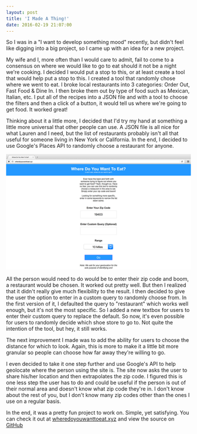 ```yaml
---
layout: post
title: 'I Made A Thing!'
date: 2016-02-19 21:07:00
---
```


So I was in a "I want to develop something mood" recently, but didn't feel like digging into a big project, so I came up with an idea for a new project.

My wife and I, more often than I would care to admit, fail to come to a consensus on where we would like to go to eat should it not be a night we're cooking. I decided I would put a stop to this, or at least create a tool that would help put a stop to this. I created a tool that randomly chose where we went to eat. I broke local restaurants into 3 categories: Order Out, Fast Food & Dine In. I then broke them out by type of food such as Mexican, Italian, etc. I put all of the recipes into a JSON file and with a tool to choose the filters and then a click of a button, it would tell us where we're going to get food. It worked great!

Thinking about it a little more, I decided that I'd try my hand at something a little more universal that other people can use. A JSON file is all nice for what Lauren and I need, but the list of restaurants probably isn't all that useful for someone living in New York or California. In the end, I decided to use Google's Places API to randomly choose a restaurant for anyone.

<div class="centered-image"><img src="/assets/images/projects/where-do-you-want-to-eat.jpg" alt="Where Do You Want To Eat" /></div>

All the person would need to do would be to enter their zip code and boom, a restaurant would be chosen. It worked out pretty well. But then I realized that it didn't really give much flexibility to the result. I then decided to give the user the option to enter in a custom query to randomly choose from. In the first version of it, I defaulted the query to "restaurant" which works well enough, but it's not the most specific. So I added a new textbox for users to enter their custom query to replace the default. So now, it's even possible for users to randomly decide which shoe store to go to. Not quite the intention of the tool, but hey, it still works.

The next improvement I made was to add the ability for users to choose the distance for which to look. Again, this is more to make it a little bit more granular so people can choose how far away they're willing to go.

I even decided to take it one step further and use Google's API to help geolocate where the person using the site is. The site now asks the user to share his/her location and then extrapolates the zip code. I figured this is one less step the user has to do and could be useful if the person is out of their normal area and doesn't know what zip code they're in. I don't know about the rest of you, but I don't know many zip codes other than the ones I use on a regular basis.

In the end, it was a pretty fun project to work on. Simple, yet satisfying. You can check it out at <a href="http://wheredoyouwanttoeat.xyz" target="_blank" rel="noopener">wheredoyouwanttoeat.xyz</a> and view the source on <a href="https://github.com/kpwags/Where-Do-You-Want-To-Eat" target="_blank" rel="noopener">GitHub</a>
